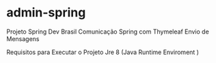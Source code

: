 # admin-spring
Projeto Spring Dev Brasil 
Comunicação Spring com Thymeleaf Envio de Mensagens 

Requisitos para Executar o Projeto
Jre 8 (Java Runtime Enviroment ) 

	 
